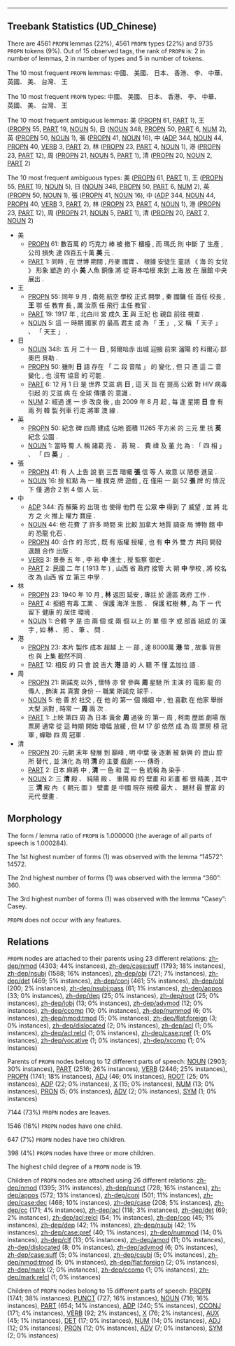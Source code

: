 

--------------------------------------------------------------------------------

## Treebank Statistics (UD_Chinese)

There are 4561 `PROPN` lemmas (22%), 4561 `PROPN` types (22%) and 9735 `PROPN` tokens (9%).
Out of 15 observed tags, the rank of `PROPN` is: 2 in number of lemmas, 2 in number of types and 5 in number of tokens.

The 10 most frequent `PROPN` lemmas: 中國、 美國、 日本、 香港、 李、 中華、 英國、 美、 台灣、 王

The 10 most frequent `PROPN` types:  中國、 美國、 日本、 香港、 李、 中華、 英國、 美、 台灣、 王

The 10 most frequent ambiguous lemmas: 美 ([PROPN]() 61, [PART]() 1), 王 ([PROPN]() 55, [PART]() 19, [NOUN]() 5), 日 ([NOUN]() 348, [PROPN]() 50, [PART]() 6, [NUM]() 2), 英 ([PROPN]() 50, [NOUN]() 1), 張 ([PROPN]() 41, [NOUN]() 16), 中 ([ADP]() 344, [NOUN]() 44, [PROPN]() 40, [VERB]() 3, [PART]() 2), 林 ([PROPN]() 23, [PART]() 4, [NOUN]() 1), 港 ([PROPN]() 23, [PART]() 12), 周 ([PROPN]() 21, [NOUN]() 5, [PART]() 1), 清 ([PROPN]() 20, [NOUN]() 2, [PART]() 2)

The 10 most frequent ambiguous types:  美 ([PROPN]() 61, [PART]() 1), 王 ([PROPN]() 55, [PART]() 19, [NOUN]() 5), 日 ([NOUN]() 348, [PROPN]() 50, [PART]() 6, [NUM]() 2), 英 ([PROPN]() 50, [NOUN]() 1), 張 ([PROPN]() 41, [NOUN]() 16), 中 ([ADP]() 344, [NOUN]() 44, [PROPN]() 40, [VERB]() 3, [PART]() 2), 林 ([PROPN]() 23, [PART]() 4, [NOUN]() 1), 港 ([PROPN]() 23, [PART]() 12), 周 ([PROPN]() 21, [NOUN]() 5, [PART]() 1), 清 ([PROPN]() 20, [PART]() 2, [NOUN]() 2)


* 美
  * [PROPN]() 61: 數百萬 的 巧克力 棒 被 撤下 櫃檯 , 而 瑪氏 則 中斷 了 生產 , 公司 損失 達 四百五十萬 <b>美</b> 元 .
  * [PART]() 1: 同時 , 在 世博 期間 , 丹麥 國寶 、 根據 安徒生 童話 《 海 的 女兒 》 形象 塑造 的 小 <b>美</b> 人魚 銅像 將 從 哥本哈根 來到 上海 放 在 展館 中央 展出 .
* 王
  * [PROPN]() 55: 同年 9 月 , 南苑 航空 學校 正式 開學 , 秦 國鏞 任 首任 校長 , <b>王</b> 鄂 任 教育 長 , 厲 汝燕 任 飛行 主任 教官 .
  * [PART]() 19: 1917 年 , 北白川 宮 成久 <b>王</b> 與 王妃 也 親自 前往 視查 .
  * [NOUN]() 5: 這 一 時期 國家 的 最高 君主 成 為 「 <b>王</b> 」 , 又 稱 「 天子 」 、 「 天王 」 .
* 日
  * [NOUN]() 348: 五 月 二十一 <b>日</b> , 努爾哈赤 出城 迎接 前來 瀋陽 的 科爾沁 部 奧巴 貝勒 .
  * [PROPN]() 50: 雖則 <b>日</b> 語 存在 「 二 段 音階 」 的 變化 , 但 只 憑 這 二 音 變化 , 也 沒有 協音 的 可能 .
  * [PART]() 6: 12 月 1 日 是 世界 艾滋 病 <b>日</b> , 這 天 旨 在 提高 公眾 對 HIV 病毒 引起 的 艾滋 病 在 全球 傳播 的 意識 .
  * [NUM]() 2: 經過 進 一 歩 改良 後 , 由 2009 年 8 月 起 , 每 逢 星期 <b>日</b> 會 有 兩 列 韓 製 列車 行走 將軍 澳 線 .
* 英
  * [PROPN]() 50: 紀念 碑 四周 建成 佔地 面積 11265 平方米 的 三元 里 抗 <b>英</b> 紀念 公園 .
  * [NOUN]() 1: 當時 蜀 人 稱 諸葛 亮 、 蔣 琬 、 費 禕 及 董 允 為 : 「 四 相 」 、 「 四 <b>英</b> 」 .
* 張
  * [PROPN]() 41: 有 人 上告 說 劉 三吾 暗囑 <b>張</b> 信 等 人 故意 以 陋卷 進呈 .
  * [NOUN]() 16: 撿 紅點 為 一 種 撲克 牌 遊戲 , 在 僅用 一 副 52 <b>張</b> 牌 的 情況 下 僅 適合 2 到 4 個 人 玩 .
* 中
  * [ADP]() 344: 而 解藥 的 出現 也 使得 他們 在 公眾 <b>中</b> 得到 了 威望 , 並 將 北方 之 火 推上 權力 寶座 .
  * [NOUN]() 44: 他 花費 了 許多 時間 來 比較 加拿大 地質 調查 局 博物 館 <b>中</b> 的 恐龍 化石 .
  * [PROPN]() 40: 合作 的 形式 , 既 有 版權 授權 , 也 有 <b>中</b> 外 雙 方 共同 開發 選題 合作 出版 .
  * [VERB]() 3: 景泰 五 年 , 李 裕 <b>中</b> 進士 , 授 監察 御史 .
  * [PART]() 2: 民國 二 年 ( 1913 年 ) , 山西 省 政府 接管 大 朔 <b>中</b> 學校 , 將 校名 改 為 山西 省 立 第三 中學 .
* 林
  * [PROPN]() 23: 1940 年 10 月 , <b>林</b> 返回 延安 , 專註 於 邊區 政府 工作 .
  * [PART]() 4: 拒絕 有毒 工業 、 保護 海洋 生態 、 保護 紅樹 <b>林</b> , 為 下 一 代 留下 健康 的 居住 環境 .
  * [NOUN]() 1: 合體 字 是 由 兩 個 或 兩 個 以上 的 單 個 字 或 部首 組成 的 漢字 , 如 <b>林</b> 、 把 、 筆 、 問 .
* 港
  * [PROPN]() 23: 本片 製作 成本 超越 上 一 部 , 達 8000萬 <b>港</b> 幣 , 故事 背景 也 與 上集 截然不同 .
  * [PART]() 12: 相反 的 只 會 說 吉大 <b>港</b> 語 的 人 聽 不 懂 孟加拉 語 .
* 周
  * [PROPN]() 21: 斯諾克 以外 , 懷特 亦 曾 參與 <b>周</b> 星馳 所 主演 的 電影 龍 的 傳人 , 飾演 其 真實 身份 -- 職業 斯諾克 球手 .
  * [NOUN]() 5: 他 善 於 社交 , 在 他 的 第一 個 婚姻 中 , 他 喜歡 在 他家 舉辦 大型 派對 , 時常 一 <b>周</b> 兩 次 .
  * [PART]() 1: 上映 第四 周 為 日本 黃金 <b>周</b> 過後 的 第一 周 , 柯南 歷屆 劇場 版 票房 通常 從 這 時期 開始 增幅 放緩 , 但 M 17 卻 依然 成 為 周 票房 榜 冠軍 , 蟬聯 四 周 冠軍 .
* 清
  * [PROPN]() 20: 元朝 末年 發展 到 巔峰 , 明 中葉 後 逐漸 被 新興 的 崑山 腔 所 替代 , 並 演化 為 明 <b>清</b> 的 主要 戲劇 ---- 傳奇 .
  * [PART]() 2: 日本 麻將 中 , <b>清</b> 一 色 和 混 一 色 統稱 為 染手 .
  * [NOUN]() 2: 三 <b>清</b> 殿 、 純陽 殿 、 重陽 殿 的 壁畫 和 彩畫 都 很 精美 , 其中 三 <b>清</b> 殿 內 《 朝元 圖 》 壁畫 是 中國 現存 規模 最大 、 題材 最 豐富 的 元代 壁畫 .

## Morphology

The form / lemma ratio of `PROPN` is 1.000000 (the average of all parts of speech is 1.000284).

The 1st highest number of forms (1) was observed with the lemma “14572”: 14572.

The 2nd highest number of forms (1) was observed with the lemma “360”: 360.

The 3rd highest number of forms (1) was observed with the lemma “Casey”: Casey.

`PROPN` does not occur with any features.


## Relations

`PROPN` nodes are attached to their parents using 23 different relations: [zh-dep/nmod]() (4303; 44% instances), [zh-dep/case:suff]() (1793; 18% instances), [zh-dep/nsubj]() (1588; 16% instances), [zh-dep/obj]() (721; 7% instances), [zh-dep/det]() (469; 5% instances), [zh-dep/conj]() (461; 5% instances), [zh-dep/obl]() (200; 2% instances), [zh-dep/nsubj:pass]() (61; 1% instances), [zh-dep/appos]() (33; 0% instances), [zh-dep/dep]() (25; 0% instances), [zh-dep/root]() (25; 0% instances), [zh-dep/iobj]() (13; 0% instances), [zh-dep/advmod]() (12; 0% instances), [zh-dep/ccomp]() (10; 0% instances), [zh-dep/nummod]() (6; 0% instances), [zh-dep/nmod:tmod]() (5; 0% instances), [zh-dep/flat:foreign]() (3; 0% instances), [zh-dep/dislocated]() (2; 0% instances), [zh-dep/acl]() (1; 0% instances), [zh-dep/acl:relcl]() (1; 0% instances), [zh-dep/case:pref]() (1; 0% instances), [zh-dep/vocative]() (1; 0% instances), [zh-dep/xcomp]() (1; 0% instances)

Parents of `PROPN` nodes belong to 12 different parts of speech: [NOUN]() (2903; 30% instances), [PART]() (2516; 26% instances), [VERB]() (2446; 25% instances), [PROPN]() (1741; 18% instances), [ADJ]() (46; 0% instances), [ROOT]() (25; 0% instances), [ADP]() (22; 0% instances), [X]() (15; 0% instances), [NUM]() (13; 0% instances), [PRON]() (5; 0% instances), [ADV]() (2; 0% instances), [SYM]() (1; 0% instances)

7144 (73%) `PROPN` nodes are leaves.

1546 (16%) `PROPN` nodes have one child.

647 (7%) `PROPN` nodes have two children.

398 (4%) `PROPN` nodes have three or more children.

The highest child degree of a `PROPN` node is 19.

Children of `PROPN` nodes are attached using 26 different relations: [zh-dep/nmod]() (1395; 31% instances), [zh-dep/punct]() (728; 16% instances), [zh-dep/appos]() (572; 13% instances), [zh-dep/conj]() (501; 11% instances), [zh-dep/case:dec]() (468; 10% instances), [zh-dep/case]() (208; 5% instances), [zh-dep/cc]() (171; 4% instances), [zh-dep/acl]() (118; 3% instances), [zh-dep/det]() (69; 2% instances), [zh-dep/acl:relcl]() (54; 1% instances), [zh-dep/cop]() (45; 1% instances), [zh-dep/dep]() (42; 1% instances), [zh-dep/nsubj]() (42; 1% instances), [zh-dep/case:pref]() (40; 1% instances), [zh-dep/nummod]() (14; 0% instances), [zh-dep/clf]() (13; 0% instances), [zh-dep/amod]() (11; 0% instances), [zh-dep/dislocated]() (8; 0% instances), [zh-dep/advmod]() (6; 0% instances), [zh-dep/case:suff]() (5; 0% instances), [zh-dep/csubj]() (5; 0% instances), [zh-dep/nmod:tmod]() (5; 0% instances), [zh-dep/flat:foreign]() (2; 0% instances), [zh-dep/mark]() (2; 0% instances), [zh-dep/ccomp]() (1; 0% instances), [zh-dep/mark:relcl]() (1; 0% instances)

Children of `PROPN` nodes belong to 15 different parts of speech: [PROPN]() (1741; 38% instances), [PUNCT]() (727; 16% instances), [NOUN]() (716; 16% instances), [PART]() (654; 14% instances), [ADP]() (240; 5% instances), [CCONJ]() (171; 4% instances), [VERB]() (92; 2% instances), [X]() (76; 2% instances), [AUX]() (45; 1% instances), [DET]() (17; 0% instances), [NUM]() (14; 0% instances), [ADJ]() (12; 0% instances), [PRON]() (12; 0% instances), [ADV]() (7; 0% instances), [SYM]() (2; 0% instances)

